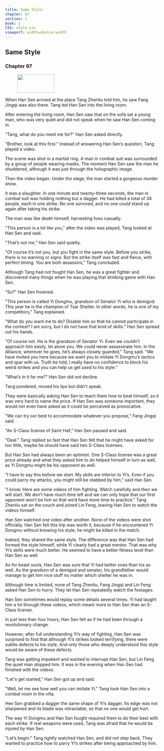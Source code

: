 ```yaml
---
title: Same Style
chapter: 97
section: 1
book: 1
CSS: style.css
viewport: width=device-width
---
```


## Same Style

### Chapter 97

<figure>
	<img src="../Images/gem.gif" alt="" id="gem" width="120" height="60" />
</figure>

When Han Sen arrived at the place Tang Zhenliu told him, he saw Fang Jingqi was also there. Tang led Han Sen into the living room.

After entering the living room, Han Sen saw that on the sofa sat a young man, who was very quiet and did not speak when he saw Han Sen coming in.

"Tang, what do you need me for?" Han Sen asked directly.

"Brother, look at this first." Instead of answering Han Sen’s question, Tang played a video.

The scene was shot in a martial ring. A man in combat suit was surrounded by a group of people wearing masks. The moment Han Sen saw the man he shuddered, although it was just through the holographic image.

Then the video began. Under the siege, the man started a gorgeous murder show.

It was a slaughter. In one minute and twenty-three seconds, the man in combat suit was holding nothing but a dagger. He had killed a total of 34 people, each in one strike. No one survived, and no one could stand up again after taking his strike.

The man was like death himself, harvesting lives casually.

"This person is a lot like you," after the video was played, Tang looked at Han Sen and said.

"That’s not me," Han Sen said quietly.

"Of course it’s not you, but you fight in the same style. Before you strike, there is no warning or signs. But the strike itself was fast and fierce, with perfect timing. You are both assassins," Tang concluded.

Although Tang had not fought Han Sen, he was a great fighter and discovered many things when he was playing that drinking game with Han Sen.

"So?" Han Sen frowned.

"This person is called Yi Dongmu, grandson of Senator Yi who is demigod. This year he is the champion of Tsar Shelter. In other words, he is one of my competitors," Tang explained.

"What do you want me to do? Disable him so that he cannot participate in the contest? I am sorry, but I do not have that kind of skills." Han Sen spread out his hands.

"Of course not. He is the grandson of Senator Yi. Even we couldn’t approach him easily, let alone you. We could never assassinate him. In the Alliance, wherever he goes, he’s always closely guarded," Tang said. "We have invited you here because we want you to imitate Yi Dongmu’s tactics and spar with us. Truth be told, I really have no confidence to block his weird strikes and you can help us get used to his style."

"What’s in it for me?" Han Sen did not decline.

Tang pondered, moved his lips but didn’t speak.

They were basically asking Han Sen to teach them how to beat himself, so it was very hard to name the price. If Han Sen was someone important, they would not even have asked as it could be perceived as provocative.

"We can try our best to accommodate whatever you propose," Fang Jingqi said.

"An S-Class license of Saint Hall," Han Sen paused and said.

"Deal." Tang replied so fast that Han Sen felt that he might have asked for too little, maybe he should have said two S-Class licenses.

But Han Sen had always been an optimist. One S-Class license was a great price already and what they asked him to do helped himself in turn as well, as Yi Dongmu might be his opponent as well.

"I have to say this before we start. My skills are inferior to Yi’s. Even if you could parry my attacks, you might still be stabbed by him," said Han Sen.

"I know. Here are some videos of him fighting. Watch carefully and then we will start. We don’t have much time left and we can only hope that our first opponent won’t be him so that we’d have more time to practice." Tang Zhenliu sat on the couch and joined Lin Feng, leaving Han Sen to watch the videos himself.

Han Sen watched one video after another. None of the videos were shot officially. Han Sen felt this trip was worth it, because if he encountered Yi Dongmu without knowing his style, he might be killed in the match.

Indeed, they shared the same style. The difference was that Han Sen had formed the style himself, while Yi clearly had a great mentor. That was why Yi’s skills were much better. He seemed to have a better fitness level than Han Sen as well.

As for beast souls, Han Sen was sure that Yi had better ones than his as well. As the grandson of a demigod and senator, his grandfather would manage to get him nice stuff no matter which shelter he was in.

Although time is limited, none of Tang Zhenliu, Fang Jingqi and Lin Feng asked Han Sen to hurry. They let Han Sen repeatedly watch the footages.

Han Sen sometimes would replay some details several times. Yi had taught him a lot through these videos, which meant more to Han Sen than an S-Class license.

In just less than four hours, Han Sen felt as if he had been through a revolutionary change.

However, after full understanding Yi’s way of fighting, Han Sen was surprised to find that although Yi’s strikes looked terrifying, there were subtle defects to his style. And only those who deeply understood this style would be aware of these defects.

Tang was getting impatient and wanted to interrupt Han Sen, but Lin Feng the quiet man stopped him. It was in the evening when Han Sen had finished with the videos.

"Let's get started," Han Sen got up and said.

"Well, let me see how well you can imitate Yi." Tang took Han Sen into a combat room in the villa.

Hen Sen grabbed a dagger the same shape of Yi’s dagger. Its edge was not sharpened and its blade was retractable, so that no one would get hurt.

The way Yi Dongmu and Han Sen fought required them to do their best with each strike. If real weapons were used, Tang was afraid that he would be injured by Han Sen.

"Let’s begin." Tang tightly watched Han Sen, and did not step back. They wanted to practice how to parry Yi’s strikes after being approached by him.